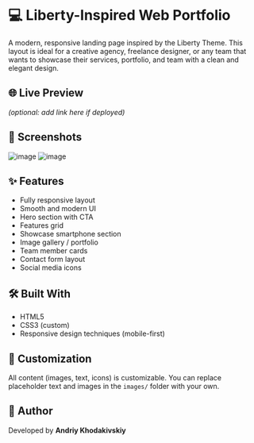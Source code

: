 # 💻 Liberty-Inspired Web Portfolio

A modern, responsive landing page inspired by the Liberty Theme. This layout is ideal for a creative agency, freelance designer, or any team that wants to showcase their services, portfolio, and team with a clean and elegant design.

## 🌐 Live Preview

*(optional: add link here if deployed)*

## 📸 Screenshots

![image](https://github.com/user-attachments/assets/c7a4dd1e-02db-4c07-82fb-79b7f08eb269)
![image](https://github.com/user-attachments/assets/aba96567-3aa2-42c6-990a-e2202a1af959)

## ✨ Features

- Fully responsive layout
- Smooth and modern UI
- Hero section with CTA
- Features grid
- Showcase smartphone section
- Image gallery / portfolio
- Team member cards
- Contact form layout
- Social media icons

## 🛠️ Built With

- HTML5
- CSS3 (custom)
- Responsive design techniques (mobile-first)

## 🎨 Customization

All content (images, text, icons) is customizable. You can replace placeholder text and images in the `images/` folder with your own.

## 👤 Author

Developed by **Andriy Khodakivskiy**
